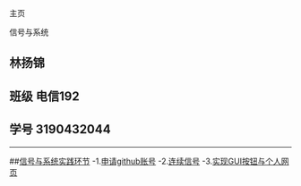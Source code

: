 
主页

信号与系统
## 林扬锦
## 班级 电信192
## 学号 3190432044

---
##[信号与系统实践环节](https://github.com/1031462540/1031462540.github.io) 
-1.[申请github账号](https://github.com/1031462540/1031462540.github.io) 
-2.[连续信号](https://github.com/1031462540/1031462540.github.io/blob/main/林扬锦连续信号.py) 
-3.[实现GUI按钮与个人网页](https://github.com/1031462540/1031462540.github.io/blob/main/123.py)

